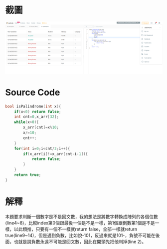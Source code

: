 # 截圖
<img src="bonus1.png"></img>

# Source Code
```c
bool isPalindrome(int x){
    if(x<0) return false; 
    int cnt=0,x_arr[32];
    while(x>0){         
        x_arr[cnt]=x%10;
        x/=10;
        cnt++;
    } 
    for(int i=0;i<cnt/2;i++){
        if(x_arr[i]!=x_arr[cnt-i-1]){
            return false;
        }
    }
    return true; 
}
```

# 解釋
本題要求判斷一個數字是不是回文數，我的想法是將數字轉換成陣列的各個位數(line4~8)，比較index第0個跟最後一個是不是一樣，第1個跟倒數第1個是不是一樣，以此類推，只要有一個不一樣就return false，全部一樣就return true(line9~14)，但是遇到負數，比如說-101，反過來就是101-，負號不可能在後面，也就是說負數永遠不可能是回文數，因此在開頭先把他判掉(line 2)。
